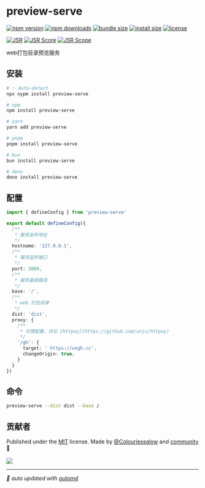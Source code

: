 # preview-serve

<!-- automd:badges color="green" license licenseBranch  bundlephobia packagephobia -->

[![npm version](https://img.shields.io/npm/v/preview-serve?color=green)](https://npmjs.com/package/preview-serve)
[![npm downloads](https://img.shields.io/npm/dm/preview-serve?color=green)](https://npm.chart.dev/preview-serve)
[![bundle size](https://img.shields.io/bundlephobia/minzip/preview-serve?color=green)](https://bundlephobia.com/package/preview-serve)
[![install size](https://badgen.net/packagephobia/install/preview-serve?color=green)](https://packagephobia.com/result?p=preview-serve)
[![license](https://img.shields.io/github/license/Colourlessglow/preview-serve?color=green)](https://github.com/Colourlessglow/preview-serve/blob/true/LICENSE)

<!-- /automd -->

[![JSR](https://jsr.io/badges/@colourlessglow/preview-serve)](https://jsr.io/@colourlessglow/preview-serve)
[![JSR Score](https://jsr.io/badges/@colourlessglow/preview-serve/score)](https://jsr.io/@colourlessglow/preview-serve)
[![JSR Scope](https://jsr.io/badges/@colourlessglow)](https://jsr.io/@colourlessglow)

web打包目录预览服务

## 安装

<!-- automd:pm-install  -->

```sh
# ✨ Auto-detect
npx nypm install preview-serve

# npm
npm install preview-serve

# yarn
yarn add preview-serve

# pnpm
pnpm install preview-serve

# bun
bun install preview-serve

# deno
deno install preview-serve
```

<!-- /automd -->

## 配置

```ts
import { defineConfig } from 'preview-serve'

export default defineConfig({
  /**
   * 服务监听地址
   */
  hostname: '127.0.0.1',
  /**
   * 服务监听端口
   */
  port: 3000,
  /**
   * 服务基础路径
   */
  base: '/',
  /**
   * web 打包目录
   */
  dist: 'dist',
  proxy: {
    /**
     * 代理配置，详见 [httpxy](https://github.com/unjs/httpxy)
     */
    '/gh': {
      target: ' https://ungh.cc',
      changeOrigin: true,
    }
  }
})
```

## 命令

```sh
preview-serve --dist dist --base /
```


## 贡献者
<!-- automd:contributors author="Colourlessglow" license="MIT" -->

Published under the [MIT](https://github.com/Colourlessglow/preview-serve/blob/main/LICENSE) license.
Made by [@Colourlessglow](https://github.com/Colourlessglow) and [community](https://github.com/Colourlessglow/preview-serve/graphs/contributors) 💛
<br><br>
<a href="https://github.com/Colourlessglow/preview-serve/graphs/contributors">
<img src="https://contrib.rocks/image?repo=Colourlessglow/preview-serve" />
</a>

<!-- /automd -->

<!-- automd:with-automd -->

---

_🤖 auto updated with [automd](https://automd.unjs.io)_

<!-- /automd -->

